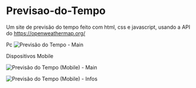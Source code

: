 # Previsao-do-Tempo
Um site de previsão do tempo feito com html, css e javascript, usando a API do https://openweathermap.org/

Pc
![Previsão do Tempo - Main](https://user-images.githubusercontent.com/90356500/178116865-5d8eba09-5afb-4d65-bfb7-67bf14fd973a.png)

Dispositivos Mobile

![Previsão do Tempo (Mobile) - Main](https://user-images.githubusercontent.com/90356500/178116899-1e0b44aa-dd47-42b9-a32e-38d17e3b5c7f.jpeg)

![Previsão do Tempo (Mobile) - Infos](https://user-images.githubusercontent.com/90356500/178116902-8c1b8b1d-cdae-4998-929f-21469741fcee.jpeg)
